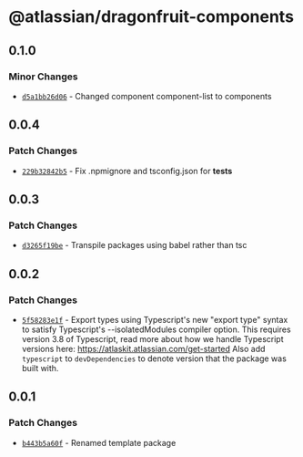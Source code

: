 # @atlassian/dragonfruit-components

## 0.1.0

### Minor Changes

- [`d5a1bb26d06`](https://bitbucket.org/atlassian/atlassian-frontend/commits/d5a1bb26d06) - Changed component component-list to components

## 0.0.4

### Patch Changes

- [`229b32842b5`](https://bitbucket.org/atlassian/atlassian-frontend/commits/229b32842b5) - Fix .npmignore and tsconfig.json for **tests**

## 0.0.3

### Patch Changes

- [`d3265f19be`](https://bitbucket.org/atlassian/atlassian-frontend/commits/d3265f19be) - Transpile packages using babel rather than tsc

## 0.0.2

### Patch Changes

- [`5f58283e1f`](https://bitbucket.org/atlassian/atlassian-frontend/commits/5f58283e1f) - Export types using Typescript's new "export type" syntax to satisfy Typescript's --isolatedModules compiler option.
  This requires version 3.8 of Typescript, read more about how we handle Typescript versions here: https://atlaskit.atlassian.com/get-started
  Also add `typescript` to `devDependencies` to denote version that the package was built with.

## 0.0.1

### Patch Changes

- [`b443b5a60f`](https://bitbucket.org/atlassian/atlassian-frontend/commits/b443b5a60f) - Renamed template package
